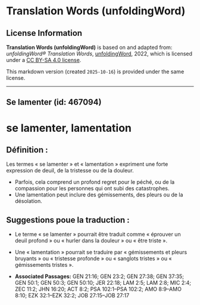 # Translation Words (unfoldingWord)

## License Information

**Translation Words (unfoldingWord)** is based on and adapted from: _unfoldingWord® Translation Words_, [unfoldingWord](https://unfoldingword.org/utw), 2022, which is licensed under a [CC BY-SA 4.0 license](https://creativecommons.org/licenses/by-sa/4.0/legalcode.en).

This markdown version (created `2025-10-16`) is provided under the same license.



--------------------------------

## Se lamenter (id: 467094)

se lamenter, lamentation
========================

Définition :
------------

Les termes « se lamenter » et « lamentation » expriment une forte expression de deuil, de la tristesse ou de la douleur.

* Parfois, cela comprend un profond regret pour le péché, ou de la compassion pour les personnes qui ont subi des catastrophes.
* Une lamentation peut inclure des gémissements, des pleurs ou de la désolation.

Suggestions poue la traduction :
--------------------------------

* Le terme « se lamenter » pourrait être traduit comme « éprouver un deuil profond » ou « hurler dans la douleur » ou « être triste ».
* Une « lamentation » pourrait se traduire par « gémissements et pleurs bruyants » ou « tristesse profonde » ou « sanglots tristes » ou « gémissements tristes ».

* **Associated Passages:** GEN 21:16; GEN 23:2; GEN 27:38; GEN 37:35; GEN 50:1; GEN 50:3; GEN 50:10; JER 22:18; LAM 2:5; LAM 2:8; MIC 2:4; ZEC 11:2; JHN 16:20; ACT 8:2; PSA 102:1–PSA 102:2; AMO 8:9–AMO 8:10; EZK 32:1–EZK 32:2; JOB 27:15–JOB 27:17

